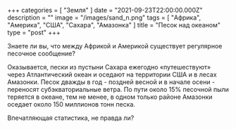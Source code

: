 +++
categories = [ "Земля" ]
date = "2021-09-23T22:00:00.000Z"
description = ""
image = "/images/sand_n.png"
tags = [ "Африкa", "Америка", "США", "Сахара", "Амазонка" ]
title = "Песок над океаном"
type = "post"
+++

Знаете ли вы, что между Африкой и Америкой существует регулярное песочное сообщение?

Оказывается, пески из пустыни Сахара ежегодно «путешествуют» через Атлантический океан и оседают на территории США и в лесах Амазонки. Песок дважды в год - поздней весной и в начале осени - переносят субэкваториальные ветра. По пути около 15% песочной пыли теряется в океане, тем не менее, в одном только районе Амазонки оседает около 150 миллионов тонн песка.

Впечатляющая статистика, не правда ли?
